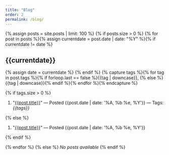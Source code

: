 ```yaml
---
title: "Blog"
order: 2
permalink: /blog/
---
```

{% assign posts = site.posts | limit: 100 %}
{% if posts.size > 0 %}
{% for post in posts %}{% assign currentdate = post.date | date: "%Y" %}{% if currentdate != date %}

## {{currentdate}}

{% assign date = currentdate %} {% endif %}
{% capture tags %}{% for tag in post.tags %}{% if forloop.last == false %}{{tag | downcase}}, {% else %}{{tag | downcase}}{% endif %}{% endfor %}{% endcapture %}

{% if tags.size > 0 %}

1. "[{{post.title}}]({{post.url}})" — Posted {{post.date | date: '%A, %b %e, %Y'}} — Tags: _{{tags}}_

{% else %}

1. "[{{post.title}}]({{post.url}})" — Posted {{post.date | date: '%A, %b %e, %Y'}}

{% endif %}

{% endfor %}
{% else %}
_No posts available_
{% endif %}
